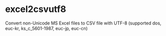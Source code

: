 # excel2csvutf8
Convert non-Unicode MS Excel files to CSV file with UTF-8 (supported dos, euc-kr, ks_c_5601-1987, euc-jp,  euc-cn)
